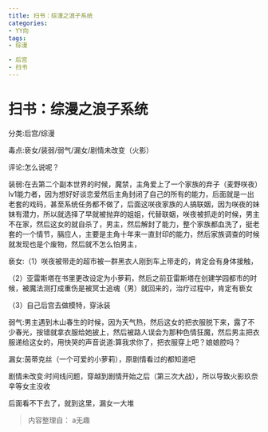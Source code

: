 ```yaml
---
title: 扫书：综漫之浪子系统
categories:
- YY向
tags:
- 综漫

- 后宫
- 扫书
---
```

# 扫书：综漫之浪子系统
分类:后宫/综漫

毒点:亵女/装弱/弱气/漏女/剧情未改变（火影）

评论:怎么说呢？

装弱:在去第二个副本世界的时候，魔禁，主角爱上了一个家族的弃子（麦野咲夜）lv1能力者，因为想好好谈恋爱然后主角封闭了自己的所有的能力，后面就是一出老套的戏码，甚至系统任务都不做了，后面这咲夜家族的人搞联姻，因为咲夜的妹妹有潜力，所以就选择了早就被抛弃的姐姐，代替联姻，咲夜被抓走的时候，男主不在家，然后这女的就自杀了，男主，然后解封了能力，整个家族都血洗了，挺老套的一个情节，膈应人，主要是主角十年来一直封印的能力，然后家族调查的时候就发现也是个废物，然后就不怎么怕男主，

亵女:（1）咲夜被带走的超市被一群黑衣人刚到车上带走的，肯定会有身体接触，

（2）亚雷斯塔在书里更改设定为小萝莉，然后之前亚雷斯塔在创建学园都市的时候，被魔法测打成重伤是被冥士追魂（男）就回来的，治疗过程中，肯定有亵女

（3）自己后宫去做模特，穿泳装

弱气:男主遇到木山春生的时候，因为天气热，然后这女的把衣服脱下来，露了不少春光，按错就拿衣服给她披上，然后被路人误会为那种色情狂魔，然后男主把衣服递给这女的，用快哭的声音说道:算我求你了，把衣服穿上吧？娘娘腔吗？

漏女:茵蒂克丝（一个可爱的小萝莉），原剧情看过的都知道吧

剧情未改变:时间线问题，穿越到剧情开始之后（第三次大战），所以导致火影玖奈辛等女主没收

后面看不下去了，就到这里，漏女一大堆


> 内容整理自： a无趣